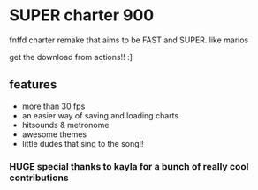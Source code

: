 # SUPER charter 900

fnffd charter remake that aims to be FAST and SUPER. like marios

get the download from actions!! :]

## features
- more than 30 fps
- an easier way of saving and loading charts
- hitsounds & metronome
- awesome themes
- little dudes that sing to the song!!

### HUGE special thanks to kayla for a bunch of really cool contributions 
